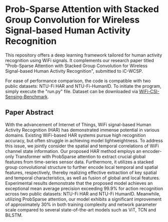 #  Prob-Sparse Attention with Stacked Group Convolution for Wireless Signal-based Human Activity Recognition
This repository offers a deep learning framework tailored for human activity recognition using WiFi signals. It complements our research paper titled "Prob-Sparse Attention with Stacked Group Convolution for Wireless Signal-based Human Activity Recognition", submitted to iC-WCSP.

For ease of performance comparison, the code is compatible with two public datasets: NTU-Fi HAR and NTU-Fi-HumanID. To initiate the program, simply execute the "run.py" file. Dataset can be downloaded via [WiFi-CSI-Sensing-Benchmark](https://github.com/xyanchen/WiFi-CSI-Sensing-Benchmark).

## Paper Abstract
With the advancement of Internet of Things, WiFi signal-based Human Activity Recognition (HAR) has demonstrated immense potential in various domains. Existing WiFi-based HAR systems pursue high recognition accuracy, but often struggle in achieving model lightweightness. To address this issue, we jointly consider the spatial and temporal correlations of WiFi channel state information. Our proposed HAR method employs an encoder-only Transformer with ProbSparse attention to extract crucial global features from time-series sensor data. Furthermore, it utilizes a stacked group convolutional structure to further encode local temporal and spatial features, respectively, thereby realizing effective extraction of key spatial and temporal characteristics, as well as fusion of global and local features. Experimental results demonstrate that the proposed model achieves an exceptional mean average precision exceeding 99.9\% for action recognition across two public datasets: NTU-Fi HAR and NTU-Fi HumanID. Meanwhile, utilizing ProbSparse attention, our model exhibits a significant improvement of approximately 30\% in both training complexity and network parameter scale compared to several state-of-the-art models such as ViT, TCN and BiLSTM.
